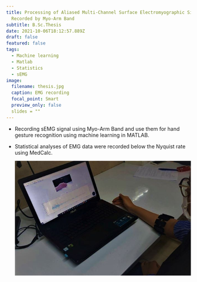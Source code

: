 ```yaml
---
title: Processing of Aliased Multi-Channel Surface Electromyographic Signals
  Recorded by Myo-Arm Band
subtitle: B.Sc.Thesis
date: 2021-10-06T18:12:57.889Z
draft: false
featured: false
tags:
  - Machine learning
  - Matlab
  - Statistics
  - sEMG
image:
  filename: thesis.jpg
  caption: EMG recording
  focal_point: Smart
  preview_only: false
  slides = ""
---
```



* Recording sEMG signal using Myo-Arm Band and use them for hand gesture recognition using machine learning in MATLAB.
* Statistical analyses of EMG data were recorded below the Nyquist rate using MedCalc.

  ![](thesis.jpg)
